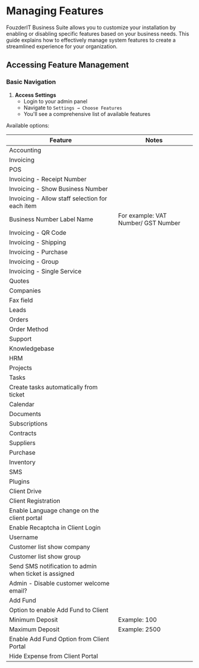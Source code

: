 # Managing Features

FouzderIT Business Suite allows you to customize your installation by enabling or disabling specific features based on your business needs. This guide explains how to effectively manage system features to create a streamlined experience for your organization.

## Accessing Feature Management

### Basic Navigation

1.  **Access Settings**
    -   Login to your admin panel
    -   Navigate to `Settings → Choose Features`
    -   You'll see a comprehensive list of available features

Available options:

| Feature                                             | Notes                                      |
|-----------------------------------------------------|--------------------------------------------|
| Accounting                                         |                                            |
| Invoicing                                         |                                            |
| POS                                               |                                            |
| Invoicing - Receipt Number                        |                                            |
| Invoicing - Show Business Number                  |                                            |
| Invoicing - Allow staff selection for each item   |                                            |
| Business Number Label Name                        | For example: VAT Number/ GST Number       |
| Invoicing - QR Code                               |                                            |
| Invoicing - Shipping                              |                                            |
| Invoicing - Purchase                              |                                            |
| Invoicing - Group                                 |                                            |
| Invoicing - Single Service                        |                                            |
| Quotes                                            |                                            |
| Companies                                         |                                            |
| Fax field                                         |                                            |
| Leads                                            |                                            |
| Orders                                           |                                            |
| Order Method                                     |                                            |
| Support                                          |                                            |
| Knowledgebase                                    |                                            |
| HRM                                              |                                            |
| Projects                                         |                                            |
| Tasks                                            |                                            |
| Create tasks automatically from ticket           |                                            |
| Calendar                                         |                                            |
| Documents                                        |                                            |
| Subscriptions                                    |                                            |
| Contracts                                        |                                            |
| Suppliers                                        |                                            |
| Purchase                                         |                                            |
| Inventory                                        |                                            |
| SMS                                              |                                            |
| Plugins                                          |                                            |
| Client Drive                                     |                                            |
| Client Registration                              |                                            |
| Enable Language change on the client portal     |                                            |
| Enable Recaptcha in Client Login                |                                            |
| Username                                         |                                            |
| Customer list show company                      |                                            |
| Customer list show group                        |                                            |
| Send SMS notification to admin when ticket is assigned |                                    |
| Admin - Disable customer welcome email?         |                                            |
| Add Fund                                         |                                            |
| Option to enable Add Fund to Client             |                                            |
| Minimum Deposit                                  | Example: 100                              |
| Maximum Deposit                                  | Example: 2500                             |
| Enable Add Fund Option from Client Portal       |                                            |
| Hide Expense from Client Portal                 |                                            |
